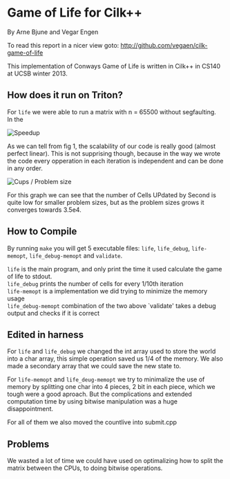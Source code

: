 Game of Life for Cilk++
========================

By Arne Bjune and Vegar Engen

To read this report in a nicer view goto: http://github.com/vegaen/cilk-game-of-life

This implementation of Conways Game of Life is written in Cilk++ in CS140 at UCSB winter 2013. 


How does it run on Triton?
--------------------------

For `life` we were able to run a matrix with n = 65500 without segfaulting.  
In the 


![Speedup](https://raw.github.com/vegaen/cilk-game-of-life/master/img/speedup.png "Speedup")

As we can tell from fig 1, the scalability of our code is really good (almost perfect linear). This is not supprising though, because in the way we wrote the code every opperation in each iteration is independent and can be done in any order. 

![Cups / Problem size](https://raw.github.com/vegaen/cilk-game-of-life/master/img/cups.png "Cups / Problem size")

For this graph we can see that the number of Cells UPdated by Second is quite low for smaller problem sizes, but as the problem sizes grows it converges towards 3.5e4. 




How to Compile
---------------

By running `make` you will get 5 executable files: `life`, `life_debug`, `life-memopt`, `life_debug-memopt` and `validate`.


`life` is the main program, and only print the time it used calculate the game of life to stdout.  
`life_debug` prints the number of cells for every 1/10th iteration  
`life-memopt` is a implementation we did trying to minimize the memory usage  
`life_debug-memopt` combination of the two above
`validate' takes a debug output and checks if it is correct



Edited in harness
------------------

For `life` and `life_debug` we changed the int array used to store the world into a char array, this simple operation saved us 1/4 of the memory. We also made a secondary array that we could save the new state to. 

For `life-memopt` and `life_deug-memopt` we try to minimalize the use of memory by splitting one char into 4 pieces, 2 bit in each piece, which we tough were a good aproach. But the complications and extended computation time by using bitwise manipulation was a huge disappointment. 


For all of them we also moved the countlive into submit.cpp 


Problems
---------

We wasted a lot of time we could have used on optimalizing how to split the matrix between the CPUs, to doing bitwise operations.


